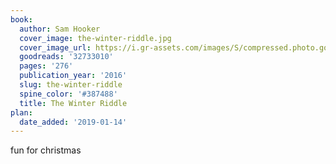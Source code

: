 ```yaml
---
book:
  author: Sam Hooker
  cover_image: the-winter-riddle.jpg
  cover_image_url: https://i.gr-assets.com/images/S/compressed.photo.goodreads.com/books/1477271160l/32733010._SX98_.jpg
  goodreads: '32733010'
  pages: '276'
  publication_year: '2016'
  slug: the-winter-riddle
  spine_color: '#387488'
  title: The Winter Riddle
plan:
  date_added: '2019-01-14'
---
```


fun for christmas
